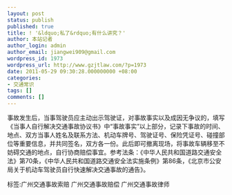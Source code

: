```yaml
---
layout: post
status: publish
published: true
title: ! '&ldquo;私了&rdquo;有什么讲究？'
author: 本站记者
author_login: admin
author_email: jiangwei909@gmail.com
wordpress_id: 1973
wordpress_url: http://www.gzjtlaw.com/?p=1973
date: 2011-05-29 09:30:28.000000000 +08:00
categories:
- 交通常识
tags: []
comments: []
---
```

事故发生后，当事驾驶员应主动出示驾驶证，对事故事实以及成因无争议的，填写《当事人自行解决交通事故协议书》中&ldquo;事故事实&rdquo;以上部分，记录下事故的时间、地点、双方当事人姓名及联系方法、机动车牌号、驾驶证号、保险凭证号、碰撞部位等重要信息，并共同签名，双方各一份。此后即可撤离现场，将事故车辆移至不妨碍交通的地点，自行协商赔偿事宜。参考法条：《中华人民共和国道路交通安全法》第70条，《中华人民共和国道路交通安全法实施条例》第86条，《北京市公安局关于机动车驾驶员自行快速解决交通事故的通告》。标签:广州交通事故索赔 广州交通事故赔偿 广州交通事故律师
